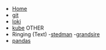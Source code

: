 <!-- docs/_sidebar.md -->

- [Home](/)
- [git](git.md)
- [loki](loki.md)
- [kube](kubenotes.md)
OTHER
- Ringing <span>(Text)</span>
	-[stedman](stedman.md)
	-[grandsire](g11.md)
- [pandas](notes.md)
